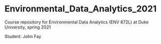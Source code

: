 # Environmental_Data_Analytics_2021
Course repository for Environmental Data Analytics (ENV 872L) at Duke University, spring 2021

Student: John Fay